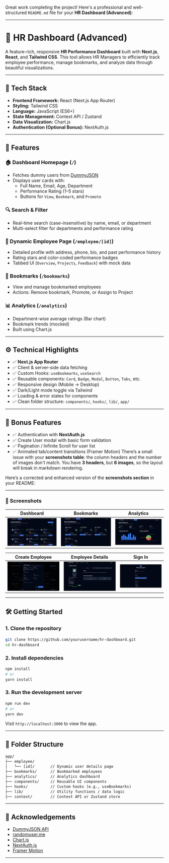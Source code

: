 Great work completing the project! Here's a professional and well-structured `README.md` file for your **HR Dashboard (Advanced)**:

---


# 💼 HR Dashboard (Advanced)

A feature-rich, responsive **HR Performance Dashboard** built with **Next.js**, **React**, and **Tailwind CSS**. This tool allows HR Managers to efficiently track employee performance, manage bookmarks, and analyze data through beautiful visualizations.

---

## 🔧 Tech Stack

- **Frontend Framework:** React (Next.js App Router)
- **Styling:** Tailwind CSS
- **Language:** JavaScript (ES6+)
- **State Management:** Context API / Zustand
- **Data Visualization:** Chart.js
- **Authentication (Optional Bonus):** NextAuth.js

---

## 🚀 Features

### 🏠 Dashboard Homepage (`/`)
- Fetches dummy users from [DummyJSON](https://dummyjson.com/users?limit=20)
- Displays user cards with:
  - Full Name, Email, Age, Department
  - Performance Rating (1–5 stars)
  - Buttons for `View`, `Bookmark`, and `Promote`

### 🔍 Search & Filter
- Real-time search (case-insensitive) by name, email, or department
- Multi-select filter for departments and performance rating

### 👤 Dynamic Employee Page (`/employee/[id]`)
- Detailed profile with address, phone, bio, and past performance history
- Rating stars and color-coded performance badges
- Tabbed UI (`Overview`, `Projects`, `Feedback`) with mock data

### 📌 Bookmarks (`/bookmarks`)
- View and manage bookmarked employees
- Actions: Remove bookmark, Promote, or Assign to Project

### 📊 Analytics (`/analytics`)
- Department-wise average ratings (Bar chart)
- Bookmark trends (mocked)
- Built using Chart.js

---

## ⚙️ Technical Highlights

- ✅ **Next.js App Router**
- ✅ Client & server-side data fetching
- ✅ Custom Hooks: `useBookmarks`, `useSearch`
- ✅ Reusable components: `Card`, `Badge`, `Modal`, `Button`, `Tabs`, etc.
- ✅ Responsive design (Mobile → Desktop)
- ✅ Dark/Light mode toggle via Tailwind
- ✅ Loading & error states for components
- ✅ Clean folder structure: `components/`, `hooks/`, `lib/`, `app/`

---

## 🌟 Bonus Features

- ✅ Authentication with **NextAuth.js**
- ✅ Create User modal with basic form validation
- ✅ Pagination / Infinite Scroll for user list
- ✅ Animated tab/content transitions (Framer Motion)
There’s a small issue with your **screenshots table**: the column headers and the number of images don't match. You have **3 headers**, but **6 images**, so the layout will break in markdown rendering.

Here’s a corrected and enhanced version of the **screenshots section** in your README:

---

### 📸 Screenshots

| Dashboard                               | Bookmarks                               | Analytics                               |
| --------------------------------------- | --------------------------------------- | --------------------------------------- |
| ![Dashboard](screenshots/Dashboard.png) | ![Bookmarks](screenshots/bookmarks.png) | ![Analytics](screenshots/analytics.png) |

| Create Employee                                   | Employee Details                                    | Sign In                           |
| ------------------------------------------------- | --------------------------------------------------- | --------------------------------- |
| ![CreateEmployee](screenshots/CreateEmployee.png) | ![EmployeeDetails](screenshots/EmployeeDetails.png) | ![Signin](screenshots/signin.png) |

---


## 🛠️ Getting Started

### 1. Clone the repository
```bash
git clone https://github.com/yourusername/hr-dashboard.git
cd hr-dashboard
````

### 2. Install dependencies

```bash
npm install
# or
yarn install
```

### 3. Run the development server

```bash
npm run dev
# or
yarn dev
```

Visit `http://localhost:3000` to view the app.

---

## 📁 Folder Structure

```
app/
├── employee/
│   └── [id]/       // Dynamic user details page
├── bookmarks/      // Bookmarked employees
├── analytics/      // Analytics dashboard
├── components/     // Reusable UI components
├── hooks/          // Custom hooks (e.g., useBookmarks)
├── lib/            // Utility functions / data logic
├── context/        // Context API or Zustand store
```

---

## 🙌 Acknowledgements

* [DummyJSON API](https://dummyjson.com/)
* [randomuser.me](https://randomuser.me/)
* [Chart.js](https://www.chartjs.org/)
* [NextAuth.js](https://next-auth.js.org/)
* [Framer Motion](https://www.framer.com/motion/)

---

